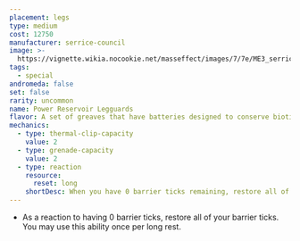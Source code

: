 ```yaml
---
placement: legs
type: medium
cost: 12750
manufacturer: serrice-council
image: >-
  https://vignette.wikia.nocookie.net/masseffect/images/7/7e/ME3_serrice_council_legs.png/revision/latest/scale-to-width-down/100?cb=20120314171406
tags:
  - special
andromeda: false
set: false
rarity: uncommon
name: Power Reservoir Legguards
flavor: A set of greaves that have batteries designed to conserve biotic power.
mechanics:
  - type: thermal-clip-capacity
    value: 2
  - type: grenade-capacity
    value: 2
  - type: reaction
    resource:
      reset: long
    shortDesc: When you have 0 barrier ticks remaining, restore all of your barrier ticks.
---
```

- As a reaction to having 0 barrier ticks, restore all of your barrier ticks. You may use this
ability once per long rest.

